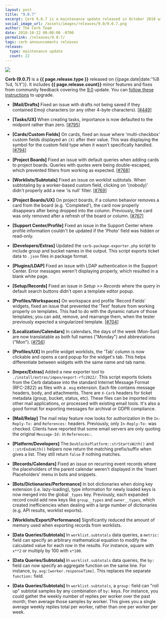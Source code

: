 ```yaml
---
layout: post
title: "9.0.7"
excerpt: Cerb 9.0.7 is a maintenance update released in October 2018 with 22 minor features and fixes from community feedback.
social_image_url: /assets/images/releases/9.0/9.0.7.png
author: The Cerb Team
date: 2018-10-22 00:00:00 -0700
permalink: /releases/9.0.7/
tags: cerb announcements releases
release:
  type: maintenance update
  count: 22
---
```


<div class="cerb-screenshot">
<img src="{{page.social_image_url}}" class="screenshot" style="max-width:500px;">
</div>

**Cerb (9.0.7)** is a **{{ page.release.type }}** released on {{page.date|date:'%B %d, %Y'}}. It includes **{{ page.release.count}}** minor features and fixes from community feedback covering the [9.0](/releases/9.0/) update.  You can [follow these instructions](/docs/upgrading/) to upgrade.

* **[Mail/Drafts]** Fixed an issue with drafts not being saved if they contained Emoji characters (or any other 4-byte characters). [[#449](https://github.com/jstanden/cerb/issues/449)]

* **[Tasks/UX]** When creating tasks, importance is now defaulted to the midpoint rather than zero. [[#795](https://github.com/jstanden/cerb/issues/795)]

* **[Cards/Custom Fields]** On cards, fixed an issue where 'multi-checkbox' custom fields displayed an `(X)` after their value. This was displaying the symbol for the custom field type when it wasn't specifically handled. [[#794](https://github.com/jstanden/cerb/issues/794)]

* **[Project Boards]** Fixed an issue with default queries when adding cards to project boards. Queries with quotes were being double-escaped, which prevented filters from working as expected. [[#768](https://github.com/jstanden/cerb/issues/768)]

* **[Worklists/Subtotals]** Fixed an issue on worklist subtotals. When subtotaling by a worker-based custom field, clicking on '(nobody)' didn't properly add a new 'is null' filter. [[#769](https://github.com/jstanden/cerb/issues/769)]

* **[Project Boards/UX]** On project boards, if a column behavior removes a card from the board (e.g. 'Completed'), the card now properly disappears after being dropped into the column. Previously, the card was only removed after a refresh of the board or column. [[#767](https://github.com/jstanden/cerb/issues/767)]

* **[Support Center/Profile]** Fixed an issue in the Support Center where profile information couldn't be updated if the 'Photo' field was hidden or read-only.

* **[Developers/Extras]** Updated the `cerb-package-exporter.php` script to include group and bucket names in the output. This script exports ticket data to `.json` files in package format.

* **[Plugins/LDAP]** Fixed an issue with LDAP authentication in the Support Center. Error messages weren't displaying properly, which resulted in a blank white page.

* **[Setup/Records]** Fixed an issue in _Setup >> Records_ where the query in default search buttons didn't open a template editor popup.

* **[Profiles/Workspaces]** On workspace and profile 'Record Fields' widgets, fixed an issue that prevented the 'Test' feature from working properly on templates. This had to do with the dynamic nature of those templates; you can add, remove, and rearrange them, when the tester previously expected a singularized template. [[#704](https://github.com/jstanden/cerb/issues/704)]

* **[Localization/Calendars]** In calendars, the days of the week (Mon-Sun) are now translatable as both full names ("Monday") and abbreviations ("Mon"). [[#756](https://github.com/jstanden/cerb/issues/756)]

* **[Profiles/UX]** In profile widget worklists, the 'Tab' column is now clickable and opens a card popup for the widget's tab. This helps differentiate between widgets with the same name and tab name.

* **[Impex/Extras]** Added a new exporter tool to `./install/extras/impex/export-rfc2822/`. This script exports tickets from the Cerb database into the standard Internet Message Format (RFC-2822) as files with a `.msg` extension. Each file contains message headers, body, and attachments. There are `X-Cerb` headers for ticket metadata (group, bucket, status, etc). These files can be imported into other mail applications, or processed with existing email tools. It's also a good format for exporting messages for archival or GDPR compliance.

* **[Mail/Relay]** The mail relay feature now looks for authorization in the `In-Reply-To:` and `References:` headers. Previously, only `In-Reply-To:` was checked. Clients have reported that some email servers are only quoting the original `Message-Id:` in `References:`.

* **[Platform/Developers]** The `DevblocksPlatform::strStartsWith()` and `::strEndsWith()` helpers now return the matching prefix/suffix when gives a list. They still return `false` if nothing matches.

* **[Records/Calendars]** Fixed an issue on recurring event records where the placeholders of the parent calendar weren't displayed in the 'Insert Placeholders' menu in bots and snippets.

* **[Bots/Dictionaries/Performance]** In bot dictionaries when doing key extension (i.e. lazy-loading), type information for newly loaded keys is now merged into the global `_types` key. Previously, each expanded record could add new keys like `group__types` and `owner__types`, which created inefficiencies when dealing with a large number of dictionaries (e.g. API results, worklist exports).

* **[Worklists/Export/Performance]** Significantly reduced the amount of memory used when exporting records from worklists.

* **[Data Queries/Subtotals]** In `worklist.subtotals` data queries, a `metric:` field can specify an arbitrary mathematical equation to modify the calculated value for each row in the results. For instance, square with `x**2` or multiply by 100 with `x*100`.

* **[Data Queries/Subtotals]** In `worklist.subtotals` data queries, the `by:` field can now specify an aggregate function on the same line. For instance, `by.avg:[worker.responseTime]`. This replaces the separate `function:` field.

* **[Data Queries/Subtotals]** In `worklist.subtotals`, a `group:` field can "roll up" subtotal samples by any combination of `by:` keys. For instance, you could gather the weekly number of replies per worker over the past month, then average those samples by worker. This gives you a single average weekly replies total per worker, rather than one per worker per week.

